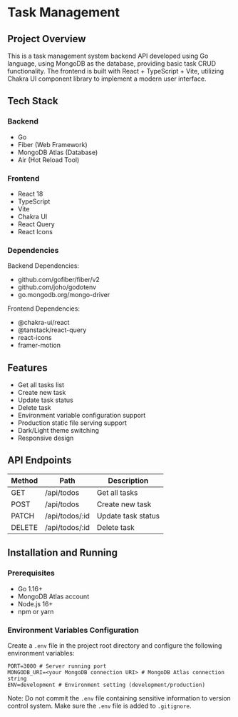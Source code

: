 # Task Management

## Project Overview

This is a task management system backend API developed using Go language, using MongoDB as the database, providing basic task CRUD functionality. The frontend is built with React + TypeScript + Vite, utilizing Chakra UI component library to implement a modern user interface.

## Tech Stack

### Backend

- Go
- Fiber (Web Framework)
- MongoDB Atlas (Database)
- Air (Hot Reload Tool)

### Frontend

- React 18
- TypeScript
- Vite
- Chakra UI
- React Query
- React Icons

### Dependencies

Backend Dependencies:

- github.com/gofiber/fiber/v2
- github.com/joho/godotenv
- go.mongodb.org/mongo-driver

Frontend Dependencies:

- @chakra-ui/react
- @tanstack/react-query
- react-icons
- framer-motion

## Features

- Get all tasks list
- Create new task
- Update task status
- Delete task
- Environment variable configuration support
- Production static file serving support
- Dark/Light theme switching
- Responsive design

## API Endpoints

| Method | Path           | Description        |
| ------ | -------------- | ------------------ |
| GET    | /api/todos     | Get all tasks      |
| POST   | /api/todos     | Create new task    |
| PATCH  | /api/todos/:id | Update task status |
| DELETE | /api/todos/:id | Delete task        |

## Installation and Running

### Prerequisites

- Go 1.16+
- MongoDB Atlas account
- Node.js 16+
- npm or yarn

### Environment Variables Configuration

Create a `.env` file in the project root directory and configure the following environment variables:

```
PORT=3000 # Server running port
MONGODB_URI=<your MongoDB connection URI> # MongoDB Atlas connection string
ENV=development # Environment setting (development/production)
```

Note: Do not commit the `.env` file containing sensitive information to version control system. Make sure the `.env` file is added to `.gitignore`.
